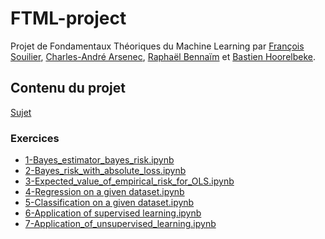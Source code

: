 # FTML-project
Projet de Fondamentaux Théoriques du Machine Learning par [François Souilier](https://github.com/sinansoulier), [Charles-André Arsenec](https://github.com/Ekliipce), [Raphaël Bennaïm](https://github.com/raphrb2)  et [Bastien Hoorelbeke](https://github.com/Bast-94).

## Contenu du projet
[Sujet](./FTML%20Project%20description.pdf)
### Exercices
- [1-Bayes_estimator_bayes_risk.ipynb](./1-Bayes_estimator_bayes_risk.ipynb)<br>
- [2-Bayes_risk_with_absolute_loss.ipynb](./2-Bayes_risk_with_absolute_loss.ipynb)<br>
- [3-Expected_value_of_empirical_risk_for_OLS.ipynb](./3-Expected_value_of_empirical_risk_for_OLS.ipynb)<br>
- [4-Regression on a given dataset.ipynb](./4%20-%20Regression%20on%20a%20given%20dataset.ipynb)<br>
- [5-Classification on a given dataset.ipynb](./5%20-%20Classification%20on%20a%20given%20dataset.ipynb)<br>
- [6-Application of supervised learning.ipynb](./6-Application%20of%20supervised%20learning.ipynb)<br>
- [7-Application_of_unsupervised_learning.ipynb](./7-Application_of_unsupervised_learning.ipynb)<br>


